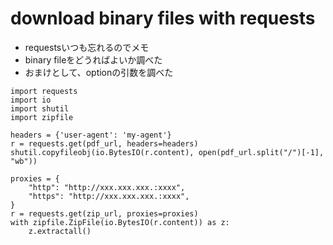 # download binary files with requests
- requestsいつも忘れるのでメモ
- binary fileをどうればよいか調べた
- おまけとして、optionの引数を調べた

```python3
import requests
import io
import shutil
import zipfile

headers = {'user-agent': 'my-agent'}
r = requests.get(pdf_url, headers=headers)
shutil.copyfileobj(io.BytesIO(r.content), open(pdf_url.split("/")[-1], "wb"))

proxies = {
    "http": "http://xxx.xxx.xxx.:xxxx",
    "https": "http://xxx.xxx.xxx.:xxxx",
}
r = requests.get(zip_url, proxies=proxies)
with zipfile.ZipFile(io.BytesIO(r.content)) as z:
    z.extractall()
```
